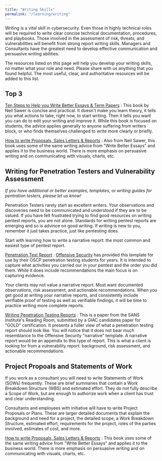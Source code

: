```yaml
---
title: "Writing Skills"
permalink: "/learning/writing"
---
```


Writing is a vital skill in cybersecurity. Even those in highly technical roles will be required to write clear concise technical documentation, procedures, and playbooks. Those involved in the assessment of risk, threats, and vulnerabilities will benefit from strong report writing skills. Managers and Consultants have the greatest need to develop effective communication and persuasive writing abilities.

The resources listed on this page will help you develop your writing skills, no matter what your role and need. Please share with us anything that you found helpful. The most useful, clear, and authoritative resources will be added to this list.

## Top 3

[Ten Steps to Help you Write Better Essays & Term Papers](https://www.uregina.ca/library/assets/docs/pdf/e_books/Essaybook.pdf)
: This book by Neil Sawer is concise and practical. It doesn't make you learn theory, it tells you what actions to take, right now, to start writing. Then it tells you want you can do to edit your writing and improve it. While this book is focused on students, the advice applies generally to anyone suffering from writers block, or who finds themselves challenged to write more clearly or briefly.

[How to write Proposals, Sales Letters & Reports](https://books.google.ca/books?id=KUyrAbpXGi8C&lpg=PP1&dq=inauthor%3A%22Neil%20Sawers%22&pg=PA84#v=onepage&q&f=false)
: Also from Neil Sawer, this book uses some of the same writing advice from "Write Better Essays" and applies it to the business world. There is more emphasis on persuasive writing and on communicating with visuals, charts, etc.

## Writing for Penetration Testers and Vulnerability Assessment

*If you have additional or better examples, templates, or writing guides for pentration testers, please let us know!*

Penetration Testers rarely start as excellent writers. Your observations and discoveries need to be communicated and understood if they are to be valued. If you have felt frustrated trying to find good resources on writing pentest reports, you are not alone. Standards for writing pentest reports are emerging and so is advince on good writing. If writing is new to you, remember it just takes practice, just like pentesting does.

Start with learning how to write a narrative report: the most common and easiest type of pentest report.

[Penetration Test Report](https://www.offensive-security.com/reports/sample-penetration-testing-report.pdf)
: [Offensive Security](https://www.offensive-security.com/) has provided this template for use by their OSCP penetration testing students for years. It is intended to capture what activities you carried our in your pentest and the order you did them. While it does include recommendations the main focus is on capturing evidence.

Your clients may not value a narrative report. Most want documented observations, risk assessment, and actionable recommendations. When you get good at writing your narrative reports, and consistently include verifiable proof of testing as well as verifiable findings, it will be time to practice writing more complete reports. 

[Writing Penetration Testing Reports](https://www.sans.org/reading-room/whitepapers/bestprac/writing-penetration-testing-report-33343)
: This is a paper from the SANS Institute's Reading Room, submitted by a GIAC candidates paper for "GOLD" certification. It presents a fuller view of what a penetration testing report should look like. You will notice that it does not bear much resemblance to the Offensive Security "narrative" template. A narrative report would be an appendix to this type of report. This is what a client is looking for from a vulnerability report: background, risk assessment, and actionable recommendations.

## Project Propoals and Statements of Work

If you work as a consultant you will need to write Statements of Work (SOWs) frequently. These are brief summaries that contain a Work Breakdown Structure (WBS) and estimated effort. They do not fully describe a Scope of Work, but are enough to authorize work when a client has trust and clear understanding. 

Consultants and employees with initiative will have to write Project Proposals or Plans. These are larger detailed documents that explain the background and need for a project, the detailed scope, a Work Breakdown Structure, estimated effort, requirements for the project, roles of the parties involved, estimates of cost, and more.  

[How to write Proposals, Sales Letters & Reports](https://books.google.ca/books?id=KUyrAbpXGi8C&lpg=PP1&dq=inauthor%3A%22Neil%20Sawers%22&pg=PA84#v=onepage&q&f=false)
: This book uses some of the same writing advice from "Write Better Essays" and applies it to the business world. There is more emphasis on persuasive writing and on communicating with visuals, charts, etc.

